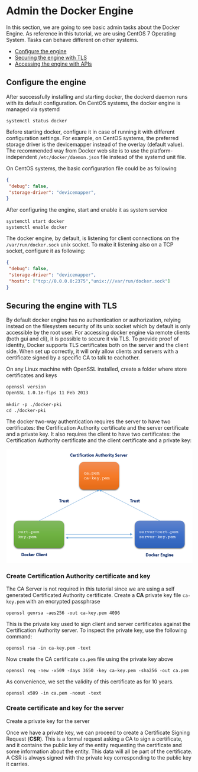 # Admin the Docker Engine
In this section, we are going to see basic admin tasks about the Docker Engine. As reference in this tutorial, we are using CentOS 7 Operating System. Tasks can behave different on other systems.

  * [Configure the engine](#configure-the-engine)
  * [Securing the engine with TLS](#securing-the-engine-with-tls)
  * [Accessing the engine with APIs](#accessing-the-engine-with-apis)
  
## Configure the engine
After successfully installing and starting docker, the dockerd daemon runs with its default configuration. On CentOS systems, the docker engine is managed via systemd

    systemctl status docker
  
Before starting docker, configure it in case of running it with different configuration settings. For example, on CentOS systems, the preferred storage driver is the devicemapper instead of the overlay (default value). The recommended way from Docker web site is to use the platform-independent ``/etc/docker/daemon.json`` file instead of the systemd unit file.

On CentOS systems, the basic configuration file could be as following
```json
{
 "debug": false,
 "storage-driver": "devicemapper",
}
```

After configuring the engine, start and enable it as system service

    systemctl start docker
    systemctl enable docker

The docker engine, by default, is listening for client connections on the ``/var/run/docker.sock`` unix socket. To make it listening also on a TCP socket, configure it as following:
```json
{
 "debug": false,
 "storage-driver": "devicemapper",
 "hosts": ["tcp://0.0.0.0:2375","unix:///var/run/docker.sock"]
}
```

## Securing the engine with TLS
By default docker engine has no authentication or authorization, relying instead on the filesystem security of its unix socket which by default is only accessible by the root user. For accessing docker engine via remote clients (both gui and cli), it is possible to secure it via TLS. To provide proof of identity, Docker supports TLS certificates both on the server and the client side. When set up correctly, it will only allow clients and servers with a certificate signed by a specific CA to talk to eachother.

On any Linux machine with OpenSSL installed, create a folder where store certificates and keys

    openssl version
    OpenSSL 1.0.1e-fips 11 Feb 2013
    
    mkdir -p ./docker-pki
    cd ./docker-pki
    
The docker two-way authentication requires the server to have two certificates: the Certification Authority certificate and the server certificate and a private key. It also requires the client to have two certificates: the Certification Authority certificate and the client certificate and a private key:

![](../img/tls.png?raw=true)


### Create Certification Authority certificate and key
The CA Server is not required in this tutorial since we are using a self generated Certificated Authority certificate. Create a **CA** private key file ``ca-key.pem`` with an encrypted passphrase

    openssl genrsa -aes256 -out ca-key.pem 4096

This is the private key used to sign client and server certificates against the Certification Authority server. To inspect the private key, use the following command:

    openssl rsa -in ca-key.pem -text 

Now create the CA certificate ``ca.pem`` file using the private key above

    openssl req -new -x509 -days 3650 -key ca-key.pem -sha256 -out ca.pem

As convenience, we set the validity of this certificate as for 10 years.

    openssl x509 -in ca.pem -noout -text

### Create certificate and key for the server
Create a private key for the server



Once we have a private key, we can proceed to create a Certificate Signing Request (**CSR**). This is a formal request asking a CA to sign a certificate, and it contains the public key of the entity requesting the certificate and some information about the entity. This data will all be part of the certificate. A CSR is always signed with the private key corresponding to the public key it carries.























